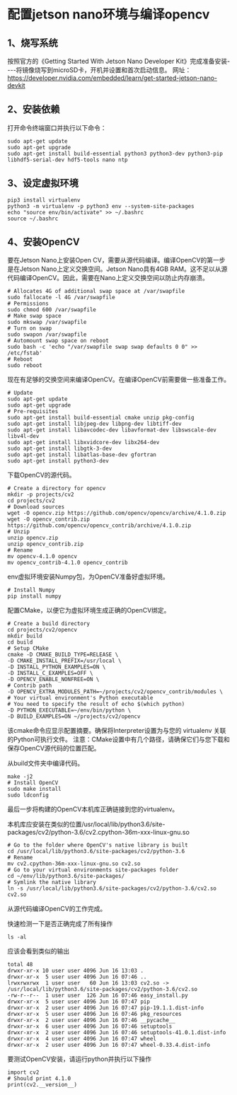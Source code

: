 # 配置jetson nano环境与编译opencv
## 1、烧写系统

  按照官方的《Getting Started With Jetson Nano Developer Kit》完成准备安装----将镜像烧写到microSD卡，开机并设置和首次启动信息。
  网址：https://developer.nvidia.com/embedded/learn/get-started-jetson-nano-devkit

## 2、安装依赖

  打开命令终端窗口并执行以下命令：
    
    sudo apt-get update
    sudo apt-get upgrade
    sudo apt-get install build-essential python3 python3-dev python3-pip libhdf5-serial-dev hdf5-tools nano ntp

## 3、设定虚拟环境
    
    pip3 install virtualenv
    python3 -m virtualenv -p python3 env --system-site-packages
    echo "source env/bin/activate" >> ~/.bashrc
    source ~/.bashrc

## 4、安装OpenCV

  要在Jetson Nano上安装Open CV，需要从源代码编译。编译OpenCV的第一步是在Jetson Nano上定义交换空间。Jetson Nano具有4GB RAM。这不足以从源代码编译OpenCV。因此，需要在Nano上定义交换空间以防止内存崩溃。
  
    # Allocates 4G of additional swap space at /var/swapfile
    sudo fallocate -l 4G /var/swapfile
    # Permissions
    sudo chmod 600 /var/swapfile
    # Make swap space
    sudo mkswap /var/swapfile
    # Turn on swap
    sudo swapon /var/swapfile
    # Automount swap space on reboot
    sudo bash -c 'echo "/var/swapfile swap swap defaults 0 0" >> /etc/fstab'
    # Reboot
    sudo reboot
  
  现在有足够的交换空间来编译OpenCV。在编译OpenCV前需要做一些准备工作。
  
    # Update
    sudo apt-get update
    sudo apt-get upgrade
    # Pre-requisites
    sudo apt-get install build-essential cmake unzip pkg-config
    sudo apt-get install libjpeg-dev libpng-dev libtiff-dev
    sudo apt-get install libavcodec-dev libavformat-dev libswscale-dev libv4l-dev
    sudo apt-get install libxvidcore-dev libx264-dev
    sudo apt-get install libgtk-3-dev
    sudo apt-get install libatlas-base-dev gfortran
    sudo apt-get install python3-dev
  
  下载OpenCV的源代码。
  
    # Create a directory for opencv
    mkdir -p projects/cv2
    cd projects/cv2
    # Download sources
    wget -O opencv.zip https://github.com/opencv/opencv/archive/4.1.0.zip
    wget -O opencv_contrib.zip https://github.com/opencv/opencv_contrib/archive/4.1.0.zip
    # Unzip
    unzip opencv.zip
    unzip opencv_contrib.zip
    # Rename
    mv opencv-4.1.0 opencv
    mv opencv_contrib-4.1.0 opencv_contrib
  
  env虚拟环境安装Numpy包，为OpenCV准备好虚拟环境。
  
    # Install Numpy
    pip install numpy
  
  配置CMake，以便它为虚拟环境生成正确的OpenCV绑定。
  
    # Create a build directory
    cd projects/cv2/opencv
    mkdir build
    cd build
    # Setup CMake
    cmake -D CMAKE_BUILD_TYPE=RELEASE \
    -D CMAKE_INSTALL_PREFIX=/usr/local \
    -D INSTALL_PYTHON_EXAMPLES=ON \
    -D INSTALL_C_EXAMPLES=OFF \
    -D OPENCV_ENABLE_NONFREE=ON \
    # Contrib path
    -D OPENCV_EXTRA_MODULES_PATH=~/projects/cv2/opencv_contrib/modules \
    # Your virtual environment's Python executable
    # You need to specify the result of echo $(which python)
    -D PYTHON_EXECUTABLE=~/env/bin/python \
    -D BUILD_EXAMPLES=ON ~/projects/cv2/opencv
    
  该cmake命令应显示配置摘要。确保将Interpreter设置为与您的 virtualenv 关联的Python可执行文件。
  注意：CMake设置中有几个路径，请确保它们与您下载和保存OpenCV源代码的位置匹配。

  从build文件夹中编译代码。
  
    make -j2
    # Install OpenCV
    sudo make install
    sudo ldconfig
  
  最后一步将构建的OpenCV本机库正确链接到您的virtualenv。
  
  本机库应安装在类似的位置/usr/local/lib/python3.6/site-packages/cv2/python-3.6/cv2.cpython-36m-xxx-linux-gnu.so
  
    # Go to the folder where OpenCV's native library is built
    cd /usr/local/lib/python3.6/site-packages/cv2/python-3.6
    # Rename
    mv cv2.cpython-36m-xxx-linux-gnu.so cv2.so
    # Go to your virtual environments site-packages folder
    cd ~/env/lib/python3.6/site-packages/
    # Symlink the native library
    ln -s /usr/local/lib/python3.6/site-packages/cv2/python-3.6/cv2.so cv2.so
  
  从源代码编译OpenCV的工作完成。
  
  快速检测一下是否正确完成了所有操作
  
    ls -al
  
  应该会看到类似的输出
  
    total 48
    drwxr-xr-x 10 user user 4096 Jun 16 13:03 .
    drwxr-xr-x  5 user user 4096 Jun 16 07:46 ..
    lrwxrwxrwx  1 user user   60 Jun 16 13:03 cv2.so -> /usr/local/lib/python3.6/site-packages/cv2/python-3.6/cv2.so
    -rw-r--r--  1 user user  126 Jun 16 07:46 easy_install.py
    drwxr-xr-x  5 user user 4096 Jun 16 07:47 pip
    drwxr-xr-x  2 user user 4096 Jun 16 07:47 pip-19.1.1.dist-info
    drwxr-xr-x  5 user user 4096 Jun 16 07:46 pkg_resources
    drwxr-xr-x  2 user user 4096 Jun 16 07:46 __pycache__
    drwxr-xr-x  6 user user 4096 Jun 16 07:46 setuptools
    drwxr-xr-x  2 user user 4096 Jun 16 07:46 setuptools-41.0.1.dist-info
    drwxr-xr-x  4 user user 4096 Jun 16 07:47 wheel
    drwxr-xr-x  2 user user 4096 Jun 16 07:47 wheel-0.33.4.dist-info
  
  要测试OpenCV安装，请运行python并执行以下操作
    
    import cv2
    # Should print 4.1.0
    print(cv2.__version__)

